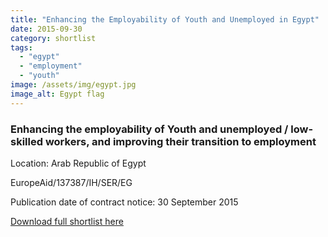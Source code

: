 ```yaml
---
title: "Enhancing the Employability of Youth and Unemployed in Egypt"
date: 2015-09-30
category: shortlist
tags: 
  - "egypt"
  - "employment"
  - "youth"
image: /assets/img/egypt.jpg
image_alt: Egypt flag
---
```


### Enhancing the employability of Youth and unemployed / low-skilled workers, and improving their transition to employment

Location: Arab Republic of Egypt

EuropeAid/137387/IH/SER/EG

Publication date of contract notice: 30 September 2015

[Download full shortlist here](http://epm.lv/files/shortlist_137387_Egypt_employability.pdf)
